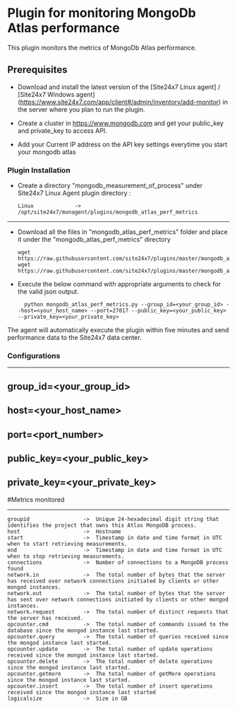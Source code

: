 Plugin for monitoring MongoDb Atlas performance
==============================================

This plugin monitors the metrics of MongoDb Atlas performance.

## Prerequisites

- Download and install the latest version of the [Site24x7 Linux agent] / [Site24x7 Windows agent] (https://www.site24x7.com/app/client#/admin/inventory/add-monitor) in the server where you plan to run the plugin. 
		
- Create a cluster in https://www.mongodb.com and get your public_key and private_key to access API.

- Add your Current IP address on the API key settings everytime you start your mongodb atlas


### Plugin Installation

- Create a directory "mongodb_measurement_of_process" under Site24x7 Linux Agent plugin directory : 

      Linux             ->   /opt/site24x7/monagent/plugins/mongodb_atlas_perf_metrics

---
      
- Download all the files in "mongodb_atlas_perf_metrics" folder and place it under the "mongodb_atlas_perf_metrics" directory

	  wget https://raw.githubusercontent.com/site24x7/plugins/master/mongodb_atlas_perf_metrics/mongodb_atlas_perf_metrics.py
	  wget https://raw.githubusercontent.com/site24x7/plugins/master/mongodb_atlas_perf_metrics/mongodb_atlas_perf_metrics.cfg

- Execute the below command with appropriate arguments to check for the valid json output.  

		python mongodb_atlas_perf_metrics.py --group_id=<your_group_id> --host=<your_host_name> --port=27017 --public_key=<your_public_key> --private_key=<your_private_key>


The agent will automatically execute the plugin within five minutes and send performance data to the Site24x7 data center.


### Configurations
---

group_id=<your_group_id>
-
host=<your_host_name>
-
port=<port_number>
-
public_key=<your_public_key>
-
private_key=<your_private_key>
---

#Metrics monitored

---

	groupid                 ->	Unique 24-hexadecimal digit string that identifies the project that owns this Atlas MongoDB process.
	host                    ->	Hostname
	start                   ->	Timestamp in date and time format in UTC when to start retrieving measurements.
	end                     ->	Timestamp in date and time format in UTC when to stop retrieving measurements.
	connections             ->	Number of connections to a MongoDB process found 
	network.in              ->	The total number of bytes that the server has received over network connections initiated by clients or other mongod instances.
	network.out             ->	The total number of bytes that the server has sent over network connections initiated by clients or other mongod instances.
	network.request         ->	The total number of distinct requests that the server has received.
	opcounter.cmd           ->	The total number of commands issued to the database since the mongod instance last started.
	opcounter.query         ->	The total number of queries received since the mongod instance last started.
	opcounter.update        ->	The total number of update operations received since the mongod instance last started.
	opcounter.delete        ->	The total number of delete operations since the mongod instance last started.
	opcounter.getmore       ->	The total number of getMore operations since the mongod instance last started.
	opcounter.insert        ->	The total number of insert operations received since the mongod instance last started
	logicalsize             ->	Size in GB
